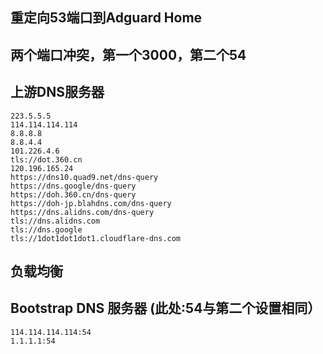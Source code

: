 ## 重定向53端口到Adguard Home

## 两个端口冲突，第一个3000，第二个54

## 上游DNS服务器
```
223.5.5.5
114.114.114.114
8.8.8.8
8.8.4.4
101.226.4.6
tls://dot.360.cn
120.196.165.24
https://dns10.quad9.net/dns-query
https://dns.google/dns-query
https://doh.360.cn/dns-query
https://doh-jp.blahdns.com/dns-query
https://dns.alidns.com/dns-query
tls://dns.alidns.com
tls://dns.google
tls://1dot1dot1dot1.cloudflare-dns.com
```

## 负载均衡

## Bootstrap DNS 服务器   (此处:54与第二个设置相同）
```
114.114.114.114:54
1.1.1.1:54
```
